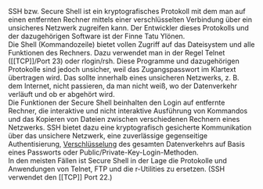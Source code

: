 SSH bzw. Secure Shell ist ein kryptografisches Protokoll mit dem man auf einen entfernten Rechner mittels einer verschlüsselten Verbindung über ein unsicheres Netzwerk zugreifen kann. Der Entwickler dieses Protokolls und der dazugehörigen Software ist der Finne Tatu Ylönen.  
Die Shell (Kommandozeile) bietet vollen Zugriff auf das Dateisystem und alle Funktionen des Rechners. Dazu verwendet man in der Regel Telnet ([[TCP]]/Port 23) oder rlogin/rsh. Diese Programme und dazugehörigen Protokolle sind jedoch unsicher, weil das Zugangspasswort im Klartext übertragen wird. Das sollte innerhalb eines unsicheren Netzwerks, z. B. dem Internet, nicht passieren, da man nicht weiß, wo der Datenverkehr verläuft und ob er abgehört wird.  
Die Funktionen der Secure Shell beinhalten den Login auf entfernte Rechner, die interaktive und nicht interaktive Ausführung von Kommandos und das Kopieren von Dateien zwischen verschiedenen Rechnern eines Netzwerks. SSH bietet dazu eine kryptografisch gesicherte Kommunikation über das unsichere Netzwerk, eine zuverlässige gegenseitige Authentisierung, [Verschlüsselung](verschlüsselungen) des gesamten Datenverkehrs auf Basis eines Passworts oder Public/Private-Key-Login-Methoden.  
In den meisten Fällen ist Secure Shell in der Lage die Protokolle und Anwendungen von Telnet, FTP und die r-Utilities zu ersetzen. (SSH verwendet den [[TCP]] Port 22.)